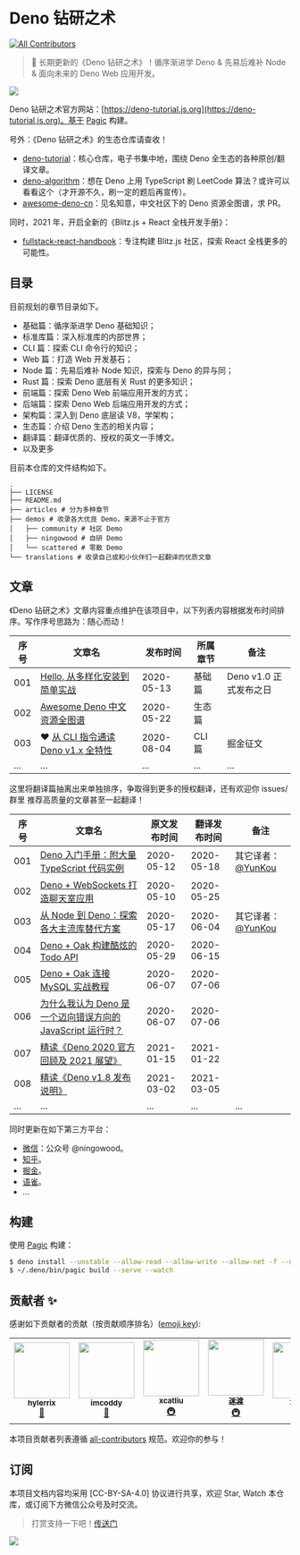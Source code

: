 # Deno 钻研之术

<!-- ALL-CONTRIBUTORS-BADGE:START - Do not remove or modify this section -->
[![All Contributors](https://img.shields.io/badge/all_contributors-6-orange.svg?style=flat-square)](#contributors-)
<!-- ALL-CONTRIBUTORS-BADGE:END -->

> :sauropod: 长期更新的《Deno 钻研之术》！循序渐进学 Deno & 先易后难补 Node & 面向未来的 Deno Web 应用开发。

![](http://qiniu.ningo.cloud/deno/deno-tutorial-background.png)

Deno 钻研之术官方网站：[https://deno-tutorial.js.org](https://deno-tutorial.js.org)。基于 [Pagic](https://github.com/xcatliu/pagic) 构建。

号外：《Deno 钻研之术》的生态仓库请查收！

* [deno-tutorial](https://github.com/hylerrix/deno-tutorial)：核心仓库，电子书集中地，围绕 Deno 全生态的各种原创/翻译文章。 
* [deno-algorithm](https://github.com/hylerrix/deno-algorithm)：想在 Deno 上用 TypeScript 刷 LeetCode 算法？或许可以看看这个（才开源不久，刷一定的题后再宣传）。
* [awesome-deno-cn](https://github.com/hylerrix/awesome-deno-cn)：见名知意，中文社区下的 Deno 资源全图谱，求 PR。

同时，2021 年，开启全新的《Blitz.js + React 全栈开发手册》：

* [fullstack-react-handbook](https://github.com/hylerrix/fullstack-react-handbook)：专注构建 Blitz.js 社区，探索 React 全栈更多的可能性。

## 目录

目前规划的章节目录如下。

* 基础篇：循序渐进学 Deno 基础知识；
* 标准库篇：深入标准库的内部世界；
* CLI 篇：探索 CLI 命令行的知识；
* Web 篇：打造 Web 开发基石；
* Node 篇：先易后难补 Node 知识，探索与 Deno 的异与同；
* Rust 篇：探索 Deno 底层有关 Rust 的更多知识；
* 前端篇：探索 Deno Web 前端应用开发的方式；
* 后端篇：探索 Deno Web 后端应用开发的方式；
* 架构篇：深入到 Deno 底层读 V8，学架构；
* 生态篇：介绍 Deno 生态的相关内容；
* 翻译篇：翻译优质的、授权的英文一手博文。
* 以及更多

目前本仓库的文件结构如下。

```
.
├── LICENSE
├── README.md
├── articles # 分为多种章节
├── demos # 收录各大优良 Demo，来源不止于官方
│   ├── community # 社区 Demo
│   ├── ningowood # 自研 Demo
│   └── scattered # 零散 Demo
└── translations # 收录自己或和小伙伴们一起翻译的优质文章
```

## 文章

《Deno 钻研之术》文章内容重点维护在该项目中，以下列表内容根据发布时间排序。写作序号思路为：随心而动！

|序号|文章名|发布时间|所属章节|备注|
|-|-|-|-|-|
|001|[Hello, 从多样化安装到简单实战](https://deno-tutorial.js.org/articles/basic/install-and-hello-world.html)|2020-05-13|基础篇|Deno v1.0 正式发布之日|
|002|[Awesome Deno 中文资源全图谱](https://deno-tutorial.js.org/articles/ecology/awesome-deno-cn.html)|2020-05-22|生态篇||
|003|:heart: [从 CLI 指令通读 Deno v1.x 全特性](https://juejin.im/post/6857058738046861320)|2020-08-04|CLI 篇|掘金征文|
|...|...|...|...|...|

这里将翻译篇抽离出来单独排序，争取得到更多的授权翻译，还有欢迎你 issues/群里 推荐高质量的文章甚至一起翻译！

|序号|文章名|原文发布时间|翻译发布时间|备注|
|-|-|-|-|-|
|001|[Deno 入门手册：附大量 TypeScript 代码实例](https://deno-tutorial.js.org/articles/translations/the-deno-handbook.html)|2020-05-12|2020-05-18|其它译者：[@YunKou](http://github.com/yunkou)|
|002|[Deno + WebSockets 打造聊天室应用](https://deno-tutorial.js.org/articles/translations/deno-chat-app.html)|2020-05-10|2020-05-25||
|003|[从 Node 到 Deno：探索各大主流库替代方案](https://deno-tutorial.js.org/articles/translations/from-node-to-deno.html)|2020-05-17|2020-06-04|其它译者：[@YunKou](http://github.com/yunkou)|
|004|[Deno + Oak 构建酷炫的 Todo API](https://deno-tutorial.js.org/articles/translations/deno-oak-todo-api.html)|2020-05-29|2020-06-15||
|005|[Deno + Oak 连接 MySQL 实战教程](https://deno-tutorial.js.org/articles/translations/deno-oak-mysql.html)|2020-06-07|2020-07-06||
|006|[为什么我认为 Deno 是一个迈向错误方向的 JavaScript 运行时？](https://deno-tutorial.js.org/articles/translations/why-deno-wrong.html)|2020-06-07|2020-07-06||
|007|[精读《Deno 2020 官方回顾及 2021 展望》](https://deno-tutorial.js.org/official/thoroughgoing-deno-in-2020.html)|2021-01-15|2021-01-22||
|008|[精读《Deno v1.8 发布说明》](https://deno-tutorial.js.org/official/thoroughgoing-deno-1-8.html)|2021-03-02|2021-03-05||
|...|...|...|...|...|

同时更新在如下第三方平台：

* [微信](https://mp.weixin.qq.com/s/Eg2atcxZPpIfgqdAd73imQ)：公众号 @ningowood。
* [知乎](https://zhuanlan.zhihu.com/deno-tutorial)。
* [掘金](https://juejin.im/user/57e9fc052e958a0054509825/posts)。
* [语雀](https://www.yuque.com/ningowood/beginning/record)。
* ...

## 构建

使用 [Pagic](https://github.com/xcatliu/pagic) 构建：

```bash
$ deno install --unstable --allow-read --allow-write --allow-net -f --name=pagic https://deno.land/x/pagic/mod.ts
$ ~/.deno/bin/pagic build --serve --watch
```

## 贡献者 ✨

感谢如下贡献者的贡献（按贡献顺序排名）([emoji key](https://allcontributors.org/docs/en/emoji-key)):

<!-- ALL-CONTRIBUTORS-LIST:START - Do not remove or modify this section -->
<!-- prettier-ignore-start -->
<!-- markdownlint-disable -->
<table>
  <tr>
    <td align="center"><a href="https://github.com/hylerrix"><img src="https://avatars1.githubusercontent.com/u/19285461?v=4?s=100" width="100px;" alt=""/><br /><sub><b>hylerrix</b></sub></a><br /><a href="#ideas-hylerrix" title="Ideas, Planning, & Feedback">🤔</a></td>
    <td align="center"><a href="https://www.twitter.com/imcoddy"><img src="https://avatars0.githubusercontent.com/u/622780?v=4?s=100" width="100px;" alt=""/><br /><sub><b>imcoddy</b></sub></a><br /><a href="https://github.com/hylerrix/deno-tutorial/commits?author=imcoddy" title="Documentation">📖</a></td>
    <td align="center"><a href="http://xcatliu.com/"><img src="https://avatars0.githubusercontent.com/u/5453359?v=4?s=100" width="100px;" alt=""/><br /><sub><b>xcatliu</b></sub></a><br /><a href="#infra-xcatliu" title="Infrastructure (Hosting, Build-Tools, etc)">🚇</a></td>
    <td align="center"><a href="https://twitter.com/justjavac"><img src="https://avatars1.githubusercontent.com/u/359395?v=4?s=100" width="100px;" alt=""/><br /><sub><b>迷渡</b></sub></a><br /><a href="#infra-justjavac" title="Infrastructure (Hosting, Build-Tools, etc)">🚇</a></td>
    <td align="center"><a href="https://github.com/AlvinMi"><img src="https://avatars3.githubusercontent.com/u/21032217?v=4?s=100" width="100px;" alt=""/><br /><sub><b>YuHui</b></sub></a><br /><a href="https://github.com/hylerrix/deno-tutorial/commits?author=AlvinMi" title="Documentation">📖</a></td>
    <td align="center"><a href="http://ahabhgk.github.io"><img src="https://avatars.githubusercontent.com/u/42857895?v=4?s=100" width="100px;" alt=""/><br /><sub><b>Ahab</b></sub></a><br /><a href="https://github.com/hylerrix/deno-tutorial/commits?author=ahabhgk" title="Documentation">📖</a></td>
  </tr>
</table>

<!-- markdownlint-restore -->
<!-- prettier-ignore-end -->

<!-- ALL-CONTRIBUTORS-LIST:END -->

本项目贡献者列表遵循 [all-contributors](https://github.com/all-contributors/all-contributors) 规范。欢迎你的参与！

## 订阅

本项目文档内容均采用 [CC-BY-SA-4.0] 协议进行共享，欢迎 Star, Watch 本仓库，或订阅下方微信公众号及时交流。

> 打赏支持一下吧！[传送门](http://qiniu.ningo.cloud/hylerrix/reward-alipay.png)

![](http://qiniu.ningo.cloud/ningo/official-qrcode.png)
